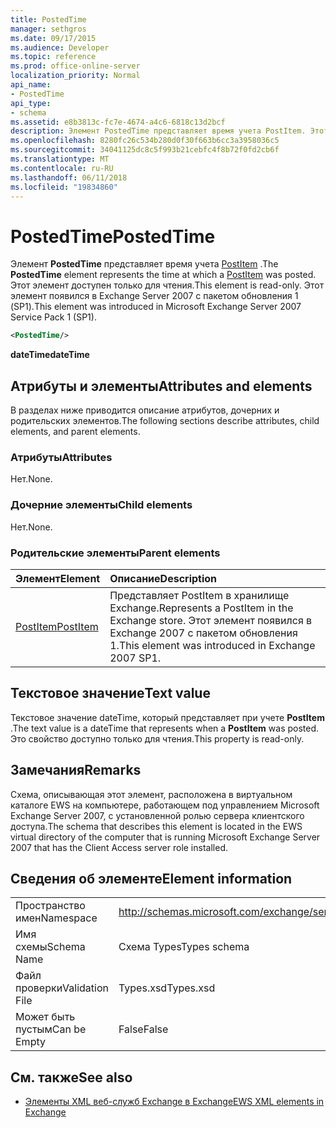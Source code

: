 ```yaml
---
title: PostedTime
manager: sethgros
ms.date: 09/17/2015
ms.audience: Developer
ms.topic: reference
ms.prod: office-online-server
localization_priority: Normal
api_name:
- PostedTime
api_type:
- schema
ms.assetid: e8b3813c-fc7e-4674-a4c6-6818c13d2bcf
description: Элемент PostedTime представляет время учета PostItem. Этот элемент доступен только для чтения. Этот элемент появился в Exchange Server 2007 с пакетом обновления 1 (SP1).
ms.openlocfilehash: 8280fc26c534b280d0f30f663b6cc3a3958036c5
ms.sourcegitcommit: 34041125dc8c5f993b21cebfc4f8b72f0fd2cb6f
ms.translationtype: MT
ms.contentlocale: ru-RU
ms.lasthandoff: 06/11/2018
ms.locfileid: "19834860"
---
```

# <a name="postedtime"></a><span data-ttu-id="20fea-105">PostedTime</span><span class="sxs-lookup"><span data-stu-id="20fea-105">PostedTime</span></span>

<span data-ttu-id="20fea-106">Элемент **PostedTime** представляет время учета [PostItem](postitem.md) .</span><span class="sxs-lookup"><span data-stu-id="20fea-106">The **PostedTime** element represents the time at which a [PostItem](postitem.md) was posted.</span></span> <span data-ttu-id="20fea-107">Этот элемент доступен только для чтения.</span><span class="sxs-lookup"><span data-stu-id="20fea-107">This element is read-only.</span></span> <span data-ttu-id="20fea-108">Этот элемент появился в Exchange Server 2007 с пакетом обновления 1 (SP1).</span><span class="sxs-lookup"><span data-stu-id="20fea-108">This element was introduced in Microsoft Exchange Server 2007 Service Pack 1 (SP1).</span></span> 
  
```xml
<PostedTime/>
```

 <span data-ttu-id="20fea-109">**dateTime**</span><span class="sxs-lookup"><span data-stu-id="20fea-109">**dateTime**</span></span>
## <a name="attributes-and-elements"></a><span data-ttu-id="20fea-110">Атрибуты и элементы</span><span class="sxs-lookup"><span data-stu-id="20fea-110">Attributes and elements</span></span>

<span data-ttu-id="20fea-111">В разделах ниже приводится описание атрибутов, дочерних и родительских элементов.</span><span class="sxs-lookup"><span data-stu-id="20fea-111">The following sections describe attributes, child elements, and parent elements.</span></span>
  
### <a name="attributes"></a><span data-ttu-id="20fea-112">Атрибуты</span><span class="sxs-lookup"><span data-stu-id="20fea-112">Attributes</span></span>

<span data-ttu-id="20fea-113">Нет.</span><span class="sxs-lookup"><span data-stu-id="20fea-113">None.</span></span>
  
### <a name="child-elements"></a><span data-ttu-id="20fea-114">Дочерние элементы</span><span class="sxs-lookup"><span data-stu-id="20fea-114">Child elements</span></span>

<span data-ttu-id="20fea-115">Нет.</span><span class="sxs-lookup"><span data-stu-id="20fea-115">None.</span></span>
  
### <a name="parent-elements"></a><span data-ttu-id="20fea-116">Родительские элементы</span><span class="sxs-lookup"><span data-stu-id="20fea-116">Parent elements</span></span>

|<span data-ttu-id="20fea-117">**Элемент**</span><span class="sxs-lookup"><span data-stu-id="20fea-117">**Element**</span></span>|<span data-ttu-id="20fea-118">**Описание**</span><span class="sxs-lookup"><span data-stu-id="20fea-118">**Description**</span></span>|
|:-----|:-----|
|[<span data-ttu-id="20fea-119">PostItem</span><span class="sxs-lookup"><span data-stu-id="20fea-119">PostItem</span></span>](postitem.md) <br/> |<span data-ttu-id="20fea-120">Представляет PostItem в хранилище Exchange.</span><span class="sxs-lookup"><span data-stu-id="20fea-120">Represents a PostItem in the Exchange store.</span></span> <span data-ttu-id="20fea-121">Этот элемент появился в Exchange 2007 с пакетом обновления 1.</span><span class="sxs-lookup"><span data-stu-id="20fea-121">This element was introduced in Exchange 2007 SP1.</span></span>  <br/> |
   
## <a name="text-value"></a><span data-ttu-id="20fea-122">Текстовое значение</span><span class="sxs-lookup"><span data-stu-id="20fea-122">Text value</span></span>

<span data-ttu-id="20fea-123">Текстовое значение dateTime, который представляет при учете **PostItem** .</span><span class="sxs-lookup"><span data-stu-id="20fea-123">The text value is a dateTime that represents when a **PostItem** was posted.</span></span> <span data-ttu-id="20fea-124">Это свойство доступно только для чтения.</span><span class="sxs-lookup"><span data-stu-id="20fea-124">This property is read-only.</span></span> 
  
## <a name="remarks"></a><span data-ttu-id="20fea-125">Замечания</span><span class="sxs-lookup"><span data-stu-id="20fea-125">Remarks</span></span>

<span data-ttu-id="20fea-126">Схема, описывающая этот элемент, расположена в виртуальном каталоге EWS на компьютере, работающем под управлением Microsoft Exchange Server 2007, с установленной ролью сервера клиентского доступа.</span><span class="sxs-lookup"><span data-stu-id="20fea-126">The schema that describes this element is located in the EWS virtual directory of the computer that is running Microsoft Exchange Server 2007 that has the Client Access server role installed.</span></span>
  
## <a name="element-information"></a><span data-ttu-id="20fea-127">Сведения об элементе</span><span class="sxs-lookup"><span data-stu-id="20fea-127">Element information</span></span>

|||
|:-----|:-----|
|<span data-ttu-id="20fea-128">Пространство имен</span><span class="sxs-lookup"><span data-stu-id="20fea-128">Namespace</span></span>  <br/> |http://schemas.microsoft.com/exchange/services/2006/types  <br/> |
|<span data-ttu-id="20fea-129">Имя схемы</span><span class="sxs-lookup"><span data-stu-id="20fea-129">Schema Name</span></span>  <br/> |<span data-ttu-id="20fea-130">Схема Types</span><span class="sxs-lookup"><span data-stu-id="20fea-130">Types schema</span></span>  <br/> |
|<span data-ttu-id="20fea-131">Файл проверки</span><span class="sxs-lookup"><span data-stu-id="20fea-131">Validation File</span></span>  <br/> |<span data-ttu-id="20fea-132">Types.xsd</span><span class="sxs-lookup"><span data-stu-id="20fea-132">Types.xsd</span></span>  <br/> |
|<span data-ttu-id="20fea-133">Может быть пустым</span><span class="sxs-lookup"><span data-stu-id="20fea-133">Can be Empty</span></span>  <br/> |<span data-ttu-id="20fea-134">False</span><span class="sxs-lookup"><span data-stu-id="20fea-134">False</span></span>  <br/> |
   
## <a name="see-also"></a><span data-ttu-id="20fea-135">См. также</span><span class="sxs-lookup"><span data-stu-id="20fea-135">See also</span></span>



- [<span data-ttu-id="20fea-136">Элементы XML веб-служб Exchange в Exchange</span><span class="sxs-lookup"><span data-stu-id="20fea-136">EWS XML elements in Exchange</span></span>](ews-xml-elements-in-exchange.md)

